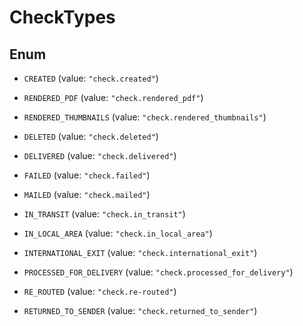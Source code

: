 

# CheckTypes

## Enum


* `CREATED` (value: `"check.created"`)

* `RENDERED_PDF` (value: `"check.rendered_pdf"`)

* `RENDERED_THUMBNAILS` (value: `"check.rendered_thumbnails"`)

* `DELETED` (value: `"check.deleted"`)

* `DELIVERED` (value: `"check.delivered"`)

* `FAILED` (value: `"check.failed"`)

* `MAILED` (value: `"check.mailed"`)

* `IN_TRANSIT` (value: `"check.in_transit"`)

* `IN_LOCAL_AREA` (value: `"check.in_local_area"`)

* `INTERNATIONAL_EXIT` (value: `"check.international_exit"`)

* `PROCESSED_FOR_DELIVERY` (value: `"check.processed_for_delivery"`)

* `RE_ROUTED` (value: `"check.re-routed"`)

* `RETURNED_TO_SENDER` (value: `"check.returned_to_sender"`)



